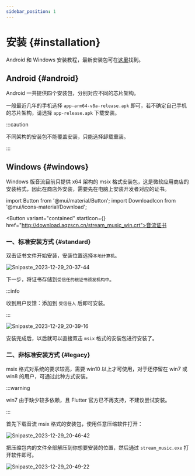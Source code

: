 ```yaml
---
sidebar_position: 1
---
```


# 安装 {#installation}

Android 和 Windows 安装教程，最新安装包可在[这里](../versions/latest)找到。

## Android {#android}

Android 一共提供四个安装包，分别对应不同的芯片架构。

一般最近几年的手机选择 `app-arm64-v8a-release.apk` 即可，若不确定自己手机的芯片架构，请选择 `app-release.apk` 下载安装。

:::caution

不同架构的安装包不能覆盖安装，只能选择卸载重装。

:::

## Windows {#windows}

Windows 版音流目前只提供 x64 架构的 msix 格式安装包，这是微软应用商店的安装格式，因此在商店外安装，需要先在电脑上安装开发者对应的证书。

import Button from '@mui/material/Button';
import DownloadIcon from '@mui/icons-material/Download';

<Button variant="contained" startIcon={<DownloadIcon />} href="http://download.aqzscn.cn/stream_music_win.crt">音流证书</Button>

### 一、标准安装方式 {#standard}

双击证书文件开始安装，安装位置选择`本地计算机`。

![Snipaste_2023-12-29_20-37-44](https://oss2.aqzscn.cn/halo/2023/Snipaste_2023-12-29_20-37-44.png)

下一步，将证书存储到`受信任的根证书颁发机构中`。

:::info

收到用户反馈：添加到 `受信任人` 后即可安装。

:::

![Snipaste_2023-12-29_20-39-16](https://oss2.aqzscn.cn/halo/2023/Snipaste_2023-12-29_20-39-16.png)

安装完成后，以后就可以直接双击 `msix` 格式的安装包进行安装了。

### 二、非标准安装方式 {#legacy}

msix 格式对系统的要求较高，需要 win10 以上才可使用，对于还停留在 win7 或 win8 的用户，可通过此种方式安装。

:::warning

win7 由于缺少较多依赖，且 Flutter 官方已不再支持，不建议尝试安装。

:::

首先下载音流 msix 格式的安装包，使用任意压缩软件打开：

![Snipaste_2023-12-29_20-46-42](https://oss2.aqzscn.cn/halo/2023/Snipaste_2023-12-29_20-46-42.png)

把压缩包内的文件全部解压到你想要安装的位置，然后通过 `stream_music.exe` 打开软件即可。

![Snipaste_2023-12-29_20-49-22](https://oss2.aqzscn.cn/halo/2023/Snipaste_2023-12-29_20-49-22.png)